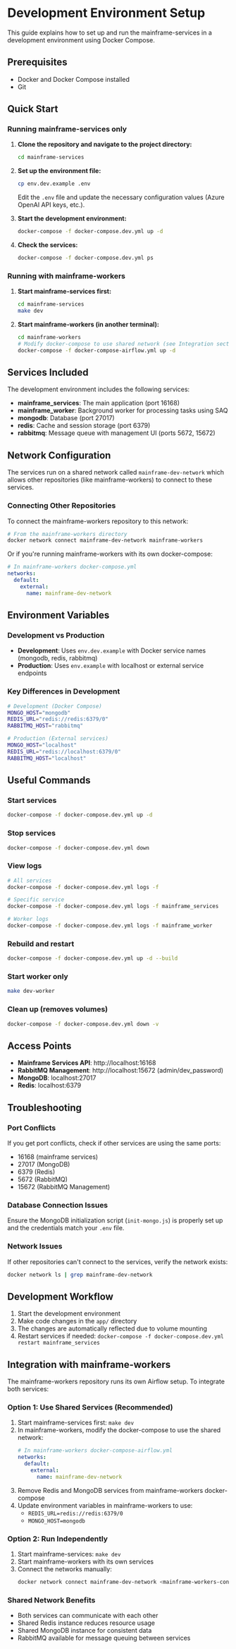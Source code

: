 # Development Environment Setup

This guide explains how to set up and run the mainframe-services in a development environment using Docker Compose.

## Prerequisites

- Docker and Docker Compose installed
- Git

## Quick Start

### Running mainframe-services only

1. **Clone the repository and navigate to the project directory:**
   ```bash
   cd mainframe-services
   ```

2. **Set up the environment file:**
   ```bash
   cp env.dev.example .env
   ```
   
   Edit the `.env` file and update the necessary configuration values (Azure OpenAI API keys, etc.).

3. **Start the development environment:**
   ```bash
   docker-compose -f docker-compose.dev.yml up -d
   ```

4. **Check the services:**
   ```bash
   docker-compose -f docker-compose.dev.yml ps
   ```

### Running with mainframe-workers

1. **Start mainframe-services first:**
   ```bash
   cd mainframe-services
   make dev
   ```

2. **Start mainframe-workers (in another terminal):**
   ```bash
   cd mainframe-workers
   # Modify docker-compose to use shared network (see Integration section)
   docker-compose -f docker-compose-airflow.yml up -d
   ```

## Services Included

The development environment includes the following services:

- **mainframe_services**: The main application (port 16168)
- **mainframe_worker**: Background worker for processing tasks using SAQ
- **mongodb**: Database (port 27017)
- **redis**: Cache and session storage (port 6379)
- **rabbitmq**: Message queue with management UI (ports 5672, 15672)

## Network Configuration

The services run on a shared network called `mainframe-dev-network` which allows other repositories (like mainframe-workers) to connect to these services.

### Connecting Other Repositories

To connect the mainframe-workers repository to this network:

```bash
# From the mainframe-workers directory
docker network connect mainframe-dev-network mainframe-workers
```

Or if you're running mainframe-workers with its own docker-compose:

```yaml
# In mainframe-workers docker-compose.yml
networks:
  default:
    external:
      name: mainframe-dev-network
```

## Environment Variables

### Development vs Production

- **Development**: Uses `env.dev.example` with Docker service names (mongodb, redis, rabbitmq)
- **Production**: Uses `env.example` with localhost or external service endpoints

### Key Differences in Development

```bash
# Development (Docker Compose)
MONGO_HOST="mongodb"
REDIS_URL="redis://redis:6379/0"
RABBITMQ_HOST="rabbitmq"

# Production (External services)
MONGO_HOST="localhost"
REDIS_URL="redis://localhost:6379/0"
RABBITMQ_HOST="localhost"
```

## Useful Commands

### Start services
```bash
docker-compose -f docker-compose.dev.yml up -d
```

### Stop services
```bash
docker-compose -f docker-compose.dev.yml down
```

### View logs
```bash
# All services
docker-compose -f docker-compose.dev.yml logs -f

# Specific service
docker-compose -f docker-compose.dev.yml logs -f mainframe_services

# Worker logs
docker-compose -f docker-compose.dev.yml logs -f mainframe_worker
```

### Rebuild and restart
```bash
docker-compose -f docker-compose.dev.yml up -d --build
```

### Start worker only
```bash
make dev-worker
```

### Clean up (removes volumes)
```bash
docker-compose -f docker-compose.dev.yml down -v
```

## Access Points

- **Mainframe Services API**: http://localhost:16168
- **RabbitMQ Management**: http://localhost:15672 (admin/dev_password)
- **MongoDB**: localhost:27017
- **Redis**: localhost:6379

## Troubleshooting

### Port Conflicts
If you get port conflicts, check if other services are using the same ports:
- 16168 (mainframe services)
- 27017 (MongoDB)
- 6379 (Redis)
- 5672 (RabbitMQ)
- 15672 (RabbitMQ Management)

### Database Connection Issues
Ensure the MongoDB initialization script (`init-mongo.js`) is properly set up and the credentials match your `.env` file.

### Network Issues
If other repositories can't connect to the services, verify the network exists:
```bash
docker network ls | grep mainframe-dev-network
```

## Development Workflow

1. Start the development environment
2. Make code changes in the `app/` directory
3. The changes are automatically reflected due to volume mounting
4. Restart services if needed: `docker-compose -f docker-compose.dev.yml restart mainframe_services`

## Integration with mainframe-workers

The mainframe-workers repository runs its own Airflow setup. To integrate both services:

### Option 1: Use Shared Services (Recommended)
1. Start mainframe-services first: `make dev`
2. In mainframe-workers, modify the docker-compose to use the shared network:
   ```yaml
   # In mainframe-workers docker-compose-airflow.yml
   networks:
     default:
       external:
         name: mainframe-dev-network
   ```
3. Remove Redis and MongoDB services from mainframe-workers docker-compose
4. Update environment variables in mainframe-workers to use:
   - `REDIS_URL=redis://redis:6379/0`
   - `MONGO_HOST=mongodb`

### Option 2: Run Independently
1. Start mainframe-services: `make dev`
2. Start mainframe-workers with its own services
3. Connect the networks manually:
   ```bash
   docker network connect mainframe-dev-network <mainframe-workers-container>
   ```

### Shared Network Benefits
- Both services can communicate with each other
- Shared Redis instance reduces resource usage
- Shared MongoDB instance for consistent data
- RabbitMQ available for message queuing between services
